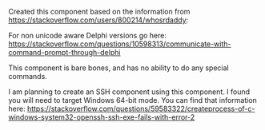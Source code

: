   Created this component based on the information from
  https://stackoverflow.com/users/800214/whosrdaddy:

  For non unicode aware Delphi versions go here:
  https://stackoverflow.com/questions/10598313/communicate-with-command-prompt-through-delphi

This component is bare bones, and has no ability to do any special commands.



I am planning to create an SSH component using this component.  I found you will need to target Windows 64-bit mode.  You can find that information here: https://stackoverflow.com/questions/59583322/createprocess-of-c-windows-system32-openssh-ssh-exe-fails-with-error-2
